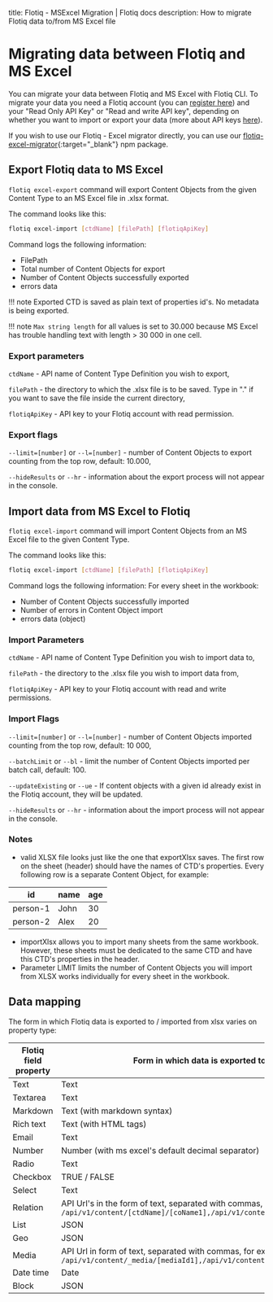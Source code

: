 title: Flotiq - MSExcel Migration | Flotiq docs
description: How to migrate Flotiq data to/from MS Excel file

# Migrating data between Flotiq and MS Excel

You can migrate your data between Flotiq and MS Excel with Flotiq CLI. To migrate your data you need a Flotiq account (you can [register here](http://editor.flotiq.com/register.html)) and your "Read Only API Key" or "Read and write API key", depending on whether you want to import or export your data (more about API keys [here](../API/index.md)).

If you wish to use our Flotiq - Excel migrator directly, you can use our [flotiq-excel-migrator](https://www.npmjs.com/package/flotiq-excel-migrator){:target="_blank"} npm package.

## Export Flotiq data to MS Excel

`flotiq excel-export` command will export Content Objects from the given Content Type to an MS Excel file in .xlsx format.

The command looks like this:

```bash
flotiq excel-import [ctdName] [filePath] [flotiqApiKey]
```

Command logs the following information:

* FilePath
* Total number of Content Objects for export
* Number of Content Objects successfully exported
* errors data

!!! note
    Exported CTD is saved as plain text of properties id's. No metadata is being exported.

!!! note
    `Max string length` for all values is set to 30.000 because MS Excel has trouble handling text with length > 30 000 in one cell.

### Export parameters

`ctdName` - API name of Content Type Definition you wish to export,

`filePath` - the directory to which the .xlsx file is to be saved. Type in "." if you want to save the file inside the current directory,

`flotiqApiKey` - API key to your Flotiq account with read permission.

### Export flags

`--limit=[number]` or `--l=[number]` - number of Content Objects to export counting from the top row, default: 10.000,

`--hideResults` or `--hr` - information about the export process will not appear in the console.

## Import data from MS Excel to Flotiq

`flotiq excel-import` command will import Content Objects from an MS Excel file to the given Content Type.

The command looks like this:

```bash
flotiq excel-import [ctdName] [filePath] [flotiqApiKey]
```

Command logs the following information:
For every sheet in the workbook:

* Number of Content Objects successfully imported
* Number of errors in Content Object import
* errors data (object)

### Import Parameters

`ctdName` - API name of Content Type Definition you wish to import data to,

`filePath` - the directory to the .xlsx file you wish to import data from,

`flotiqApiKey` - API key to your Flotiq account with read and write permissions.

### Import Flags

`--limit=[number]` or `--l=[number]` - number of Content Objects imported counting from the top row, default: 10 000,

`--batchLimit` or `--bl` - limit the number of Content Objects imported per batch call, default: 100.

`--updateExisting` or `--ue` - If content objects with a given id already exist in the Flotiq account, they will be updated.

`--hideResults` or `--hr` - information about the import process will not appear in the console.

### Notes

* valid XLSX file looks just like the one that exportXlsx saves. The first row on the sheet (header) should have the names of CTD's properties. Every following row is a separate Content Object, for example:

| id | name | age |
|--|--|--|
| person-1 | John | 30 |
| person-2 | Alex | 20 |

* importXlsx allows you to import many sheets from the same workbook. However, these sheets must be dedicated to the same CTD and have this CTD's properties in the header.
* Parameter LIMIT limits the number of Content Objects you will import from XLSX works individually for every sheet in the workbook.

## Data mapping

The form in which Flotiq data is exported to / imported from xlsx varies on property type:

| Flotiq field property | Form in which data is exported to xlsx |
|--|--|
| Text | Text |
| Textarea | Text |
| Markdown | Text (with markdown syntax) |
| Rich text | Text (with HTML tags) |
| Email | Text |
| Number | Number (with ms excel's default decimal separator) |
| Radio | Text |
| Checkbox | TRUE / FALSE |
| Select | Text |
| Relation | API Url's in the form of text, separated with commas, for example: `/api/v1/content/[ctdName]/[coName1],/api/v1/content/[ctdName]/[coName2]` |
| List | JSON |
| Geo | JSON |
| Media | API Url in form of text, separated with commas, for example: `/api/v1/content/_media/[mediaId1],/api/v1/content/_media/[mediaId2]` |
| Date time | Date |
| Block | JSON |

